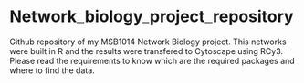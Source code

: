 # Network_biology_project_repository

Github repository of my MSB1014 Network Biology project. 
This networks were built in R and the results were transfered to Cytoscape using RCy3. 
Please read the requirements to know which are the required packages and where to find the data.
